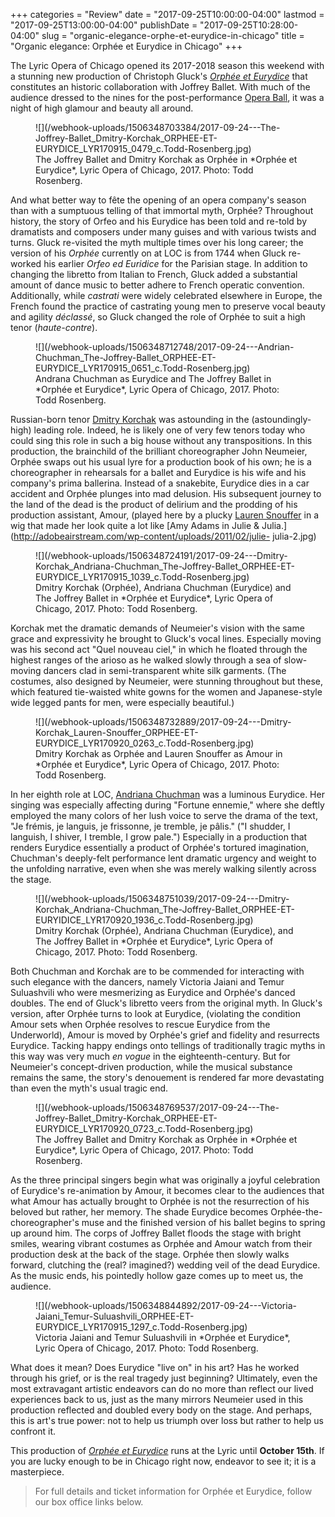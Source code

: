 +++
categories = "Review"
date = "2017-09-25T10:00:00-04:00"
lastmod = "2017-09-25T13:00:00-04:00"
publishDate = "2017-09-25T10:28:00-04:00"
slug = "organic-elegance-orphe-et-eurydice-in-chicago"
title = "Organic elegance: Orphée et Eurydice in Chicago"
+++

The Lyric Opera of Chicago opened its 2017-2018 season this weekend with a stunning new production of Christoph Gluck's [*Orphée et Eurydice*](https://www.lyricopera.org/concertstickets/calendar/2017-2018/productions/lyricopera/orphee-et-eurydice-opera-tickets#./Meet%20the%20Artists?&_suid=1506347404981002233772685965474) that constitutes an historic collaboration with Joffrey Ballet. With much of the audience dressed to the nines for the post-performance [Opera Ball](https://www.lyricopera.org/support/operaball2017), it was a night of high glamour and beauty all around.

<figure data-type="image">
![](/webhook-uploads/1506348703384/2017-09-24---The-Joffrey-Ballet_Dmitry-Korchak_ORPHEE-ET-EURYDICE_LYR170915_0479_c.Todd-Rosenberg.jpg)
<figcaption>The Joffrey Ballet and Dmitry Korchak as Orphée in *Orphée et Eurydice*, Lyric Opera of Chicago, 2017. Photo: Todd Rosenberg.</figcaption>
</figure>

And what better way to fête the opening of an opera company's season than with a sumptuous telling of that immortal myth, Orphée? Throughout history, the story of Orfeo and his Eurydice has been told and re-told by dramatists and composers under many guises and with various twists and turns. Gluck re-visited the myth multiple times over his long career; the version of his *Orphée* currently on at LOC is from 1744 when Gluck re-worked his earlier *Orfeo ed Euridice* for the Parisian stage. In addition to changing the libretto from Italian to French, Gluck added a substantial amount of dance music to better adhere to French operatic convention. Additionally, while *castrati* were widely celebrated elsewhere in Europe, the French found the practice of castrating young men to preserve vocal beauty and agility *déclassé*, so Gluck changed the role of Orphée to suit a high tenor (*haute-contre*).

<figure data-type="image">
![](/webhook-uploads/1506348712748/2017-09-24---Andrian-Chuchman_The-Joffrey-Ballet_ORPHEE-ET-EURYDICE_LYR170915_0651_c.Todd-Rosenberg.jpg)
<figcaption>Andrana Chuchman as Eurydice and The Joffrey Ballet in *Orphée et Eurydice*, Lyric Opera of Chicago, 2017. Photo: Todd Rosenberg.</figcaption>
</figure>

Russian-born tenor [Dmitry Korchak](/scene/people/dmitry-korchak/) was astounding in the (astoundingly-high) leading role. Indeed, he is likely one of very few tenors today who could sing this role in such a big house without any transpositions. In this production, the brainchild of the brilliant choreographer John Neumeier, Orphée swaps out his usual lyre for a production book of his own; he is a choreographer in rehearsals for a ballet and Eurydice is his wife and his company's prima ballerina. Instead of a snakebite, Eurydice dies in a car
accident and Orphée plunges into mad delusion. His subsequent journey to the land of the dead is the product of delirium and the prodding of his production assistant, Amour, (played here by a plucky [Lauren Snouffer](/scene/people/lauren-snouffer/) in a wig that made her look quite a lot like [Amy Adams in Julie & Julia.](http://adobeairstream.com/wp-content/uploads/2011/02/julie- julia-2.jpg)

<figure data-type="image">
![](/webhook-uploads/1506348724191/2017-09-24---Dmitry-Korchak_Andriana-Chuchman_The-Joffrey-Ballet_ORPHEE-ET-EURYDICE_LYR170915_1039_c.Todd-Rosenberg.jpg)
<figcaption>Dmitry Korchak (Orphée), Andriana Chuchman (Eurydice) and The Joffrey Ballet in *Orphée et Eurydice*, Lyric Opera of Chicago, 2017. Photo: Todd Rosenberg.</figcaption>
</figure>

Korchak met the dramatic demands of Neumeier's vision with the same grace and expressivity he brought to Gluck's vocal lines. Especially moving was his second act "Quel nouveau ciel," in which he floated through the highest ranges of the arioso as he walked slowly through a sea of slow-moving dancers clad in semi-transparent white silk garments. (The costumes, also designed by Neumeier, were stunning throughout but these, which featured tie-waisted white gowns for the women and Japanese-style wide legged pants for men, were especially beautiful.)

<figure data-type="image">
![](/webhook-uploads/1506348732889/2017-09-24---Dmitry-Korchak_Lauren-Snouffer_ORPHEE-ET-EURYDICE_LYR170920_0263_c.Todd-Rosenberg.jpg)
<figcaption>Dmitry Korchak as Orphée and Lauren Snouffer as Amour in *Orphée et Eurydice*, Lyric Opera of Chicago, 2017. Photo: Todd Rosenberg.</figcaption>
</figure>

In her eighth role at LOC, [Andriana Chuchman](/scene/people/andriana-chuchman/) was a luminous Eurydice. Her singing was especially affecting during "Fortune ennemie," where she deftly employed the many colors of her lush voice to serve the drama of the text, "Je frémis, je languis, je frissonne, je tremble, je pâlis." ("I shudder, I languish, I shiver, I tremble, I grow pale.") Especially in a production that renders Eurydice essentially a product of
Orphée's tortured imagination, Chuchman's deeply-felt performance lent dramatic urgency and weight to the unfolding narrative, even when she was merely walking silently across the stage. 

<figure data-type="image">
![](/webhook-uploads/1506348751039/2017-09-24---Dmitry-Korchak_Andriana-Chuchman_The-Joffrey-Ballet_ORPHEE-ET-EURYIDICE_LYR170920_1936_c.Todd-Rosenberg.jpg)
<figcaption>Dmitry Korchak (Orphée), Andriana Chuchman (Eurydice), and The Joffrey Ballet in *Orphée et Eurydice*, Lyric Opera of Chicago, 2017. Photo: Todd Rosenberg.</figcaption>
</figure>

Both Chuchman and Korchak are to be commended for interacting with such elegance with the dancers, namely Victoria Jaiani and Temur Suluashvili who were mesmerizing as Eurydice and Orphée's danced doubles. The end of Gluck's libretto veers from the original myth. In Gluck's version, after Orphée turns to look at Eurydice, (violating the condition Amour sets when Orphée resolves to rescue Eurydice from the Underworld), Amour is moved by Orphée's grief and fidelity and resurrects Eurydice. Tacking happy endings onto tellings of traditionally tragic myths in this way was very much *en vogue* in the eighteenth-century. But for Neumeier's concept-driven production, while the musical substance remains the same, the story's denouement is rendered far more devastating than even the myth's usual tragic end. 

<figure data-type="image">
![](/webhook-uploads/1506348769537/2017-09-24---The-Joffrey-Ballet_Dmitry-Korchak_ORPHEE-ET-EURYDICE_LYR170920_0723_c.Todd-Rosenberg.jpg)
<figcaption>The Joffrey Ballet and Dmitry Korchak as Orphée in *Orphée et Eurydice*, Lyric Opera of Chicago, 2017. Photo: Todd Rosenberg.</figcaption>
</figure>

As the three principal singers begin what was originally a joyful celebration of Eurydice's re-animation by Amour, it becomes clear to the audiences that what Amour has actually brought to Orphée is not the resurrection of his beloved but rather, her memory. The shade Eurydice becomes Orphée-the-choreographer's muse and the finished version of his ballet begins to spring up around him. The corps of Joffrey Ballet floods the stage with bright smiles, wearing vibrant costumes as Orphée and Amour watch from their production desk at the back of the stage. Orphée then slowly walks forward, clutching the (real? imagined?) wedding veil of the dead Eurydice. As the music ends, his pointedly hollow gaze comes up to meet us, the audience. 

<figure data-type="image">
![](/webhook-uploads/1506348844892/2017-09-24---Victoria-Jaiani_Temur-Suluashvili_ORPHEE-ET-EURYDICE_LYR170915_1297_c.Todd-Rosenberg.jpg)
<figcaption>Victoria Jaiani and Temur Suluashvili in *Orphée et Eurydice*, Lyric Opera of Chicago, 2017. Photo: Todd Rosenberg.</figcaption>
</figure>

What does it mean? Does Eurydice "live on" in his art? Has he worked through his grief, or is the real tragedy just beginning? Ultimately, even the most extravagant artistic endeavors can do no more than reflect our lived experiences back to us, just as the many mirrors Neumeier used in this production reflected and doubled every body on the stage. And perhaps, this is art's true power: not to help us triumph over loss but rather to help us confront it.

This production of [*Orphée et Eurydice*](https://www.lyricopera.org/concertstickets/calendar/2017-2018/productions/lyricopera/orphee-et-eurydice-opera-tickets#./Meet%20the%20Artists?&_suid=1506347404981002233772685965474) runs at the Lyric until **October 15th**. If you are lucky enough to be in Chicago right now, endeavor to see it; it is a masterpiece.

>For full details and ticket information for Orphée et Eurydice, follow our box office links below.
